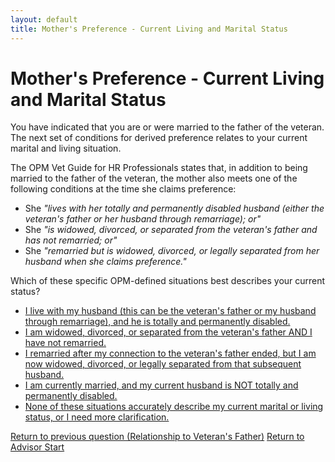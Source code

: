 ```yaml
---
layout: default
title: Mother's Preference - Current Living and Marital Status
---
```


# Mother's Preference - Current Living and Marital Status

You have indicated that you are or were married to the father of the veteran. The next set of conditions for derived preference relates to your current marital and living situation.

The OPM Vet Guide for HR Professionals states that, in addition to being married to the father of the veteran, the mother also meets one of the following conditions at the time she claims preference:
*   She *"lives with her totally and permanently disabled husband (either the veteran's father or her husband through remarriage); or"*
*   She *"is widowed, divorced, or separated from the veteran's father and has not remarried; or"*
*   She *"remarried but is widowed, divorced, or legally separated from her husband when she claims preference."*

Which of these specific OPM-defined situations best describes your current status?

*   [I live with my husband (this can be the veteran's father or my husband through remarriage), and he is totally and permanently disabled.](./eligible_xp_derived_mother.md)
*   [I am widowed, divorced, or separated from the veteran's father AND I have not remarried.](./eligible_xp_derived_mother.md)
*   [I remarried after my connection to the veteran's father ended, but I am now widowed, divorced, or legally separated from that subsequent husband.](./eligible_xp_derived_mother.md)
*   [I am currently married, and my current husband is NOT totally and permanently disabled.](./ineligible_derived_mother_currentmarital.md)
*   [None of these situations accurately describe my current marital or living status, or I need more clarification.](./derived_mother_clarify_currentmarital.md)

[Return to previous question (Relationship to Veteran's Father)](./derived_mother_common_fatherinfo.md)
[Return to Advisor Start](./start.md)
